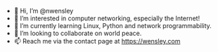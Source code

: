 - 👋 Hi, I’m @nwensley
- 👀 I’m interested in computer networking, especially the Internet!
- 🌱 I’m currently learning Linux, Python and network programmability.
- 💞️ I’m looking to collaborate on world peace.
- 📫 Reach me via the contact page at https://wensley.com

<!---
nwensley/nwensley is a ✨ special ✨ repository because its `README.md` (this file) appears on your GitHub profile.
You can click the Preview link to take a look at your changes.
--->
